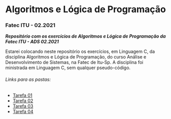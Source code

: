 # Algoritmos e Lógica de Programação
### Fatec ITU - 02.2021
*__Repositório com os exercícios de Algoritmos e Lógica de Programação da Fatec ITU - ADS 02.2021__*

Estarei colocando neste repositório os exercícios, em Linguagem C, da disciplina Algoritmos e Lógica de Programação, do curso Análise e Desenvolvimento de Sistemas, na Fatec de Itu-Sp.
A disciplina foi ministrada em Linguagem C, sem qualquer pseudo-código.

###### Links para as pastas:
- [Tarefa 01](https://github.com/teteUser/algoritmos_e_log_de_prog_FATEC_ITU/tree/master/Tarefa%201)
- [Tarefa 02](https://github.com/teteUser/algoritmos_e_log_de_prog_FATEC_ITU/tree/master/Tarefa%202)
- [Tarefa 03](https://github.com/teteUser/algoritmos_e_log_de_prog_FATEC_ITU/tree/master/Tarefa%203)
- [Tarefa 04](https://github.com/teteUser/algoritmos_e_log_de_prog_FATEC_ITU/tree/master/Tarefa%204)

